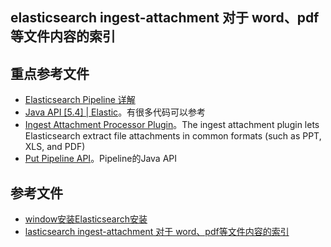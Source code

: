 

## elasticsearch ingest-attachment 对于 word、pdf等文件内容的索引 ##

## 重点参考文件 ##
  * [Elasticsearch Pipeline 详解](https://www.felayman.com/articles/2017/11/24/1511527532643.html)
  * [Java API [5.4] | Elastic](https://www.elastic.co/guide/en/elasticsearch/client/java-api/5.4/java-search-scrolling.html)。有很多代码可以参考
  * [Ingest Attachment Processor Plugin](https://www.elastic.co/guide/en/elasticsearch/plugins/master/using-ingest-attachment.html)。The ingest attachment plugin lets Elasticsearch extract file attachments in common formats (such as PPT, XLS, and PDF) 
  * [Put Pipeline API](https://www.elastic.co/guide/en/elasticsearch/client/java-rest/master/java-rest-high-ingest-put-pipeline.html)。Pipeline的Java API
  
## 参考文件 ##  
  * [window安装Elasticsearch安装](http://www.cnblogs.com/bjlhx/p/8494555.html)
  * [lasticsearch ingest-attachment 对于 word、pdf等文件内容的索引](https://blog.csdn.net/wenxindiaolong061/article/details/82562450)